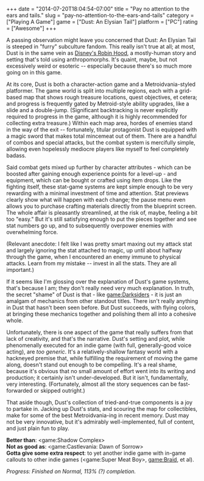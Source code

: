 +++
date = "2014-07-20T18:04:54-07:00"
title = "Pay no attention to the ears and tails."
slug = "pay-no-attention-to-the-ears-and-tails"
category = ["Playing A Game"]
game = ["Dust: An Elysian Tail"]
platform = ["PC"]
rating = ["Awesome"]
+++

A passing observation might leave you concerned that Dust: An Elysian Tail is steeped in "furry" subculture fandom.  This really isn't true at all; at most, Dust is in the same vein as <a href="http://en.wikipedia.org/wiki/Robin_Hood_(1973_film)">Disney's Robin Hood</a>, a mostly-human story and setting that's told using anthropomorphs.  It's quaint, maybe, but not excessively weird or esoteric -- especially because there's so much more going on in this game.

At its core, Dust is both a character-action game and a Metroidvania-styled platformer.  The game world is split into multiple regions, each with a grid-based map that shows rough treasure locations, quest objectives, et cetera; and progress is frequently gated by Metroid-style ability upgrades, like a slide and a double-jump.  (Significant backtracking is never explicitly required to progress in the game, although it is highly recommended for collecting extra treasure.)  Within each map area, hordes of enemies stand in the way of the exit -- fortunately, titular protagonist Dust is equipped with a magic sword that makes total mincemeat out of them.  There are a handful of combos and special attacks, but the combat system is mercifully simple, allowing even hopelessly mediocre players like myself to feel completely badass.

Said combat gets mixed up further by character attributes - which can be boosted after gaining enough experience points for a level-up - and equipment, which can be bought or crafted using item drops.  Like the fighting itself, these stat-game systems are kept simple enough to be very rewarding with a minimal investment of time and attention.  Stat previews clearly show what will happen with each change; the pause menu even allows you to purchase crafting materials directly from the blueprint screen.  The whole affair is pleasantly streamlined, at the risk of, maybe, feeling a bit too "easy."  But it's still satisfying enough to put the pieces together and see stat numbers go up, and to subsequently overpower enemies with overwhelming force.

(Relevant anecdote: I felt like I was pretty smart maxing out my attack stat and largely ignoring the stat attached to magic, up until about halfway through the game, when I encountered an enemy immune to physical attacks.  Learn from my mistake -- invest in all the stats.  They are all important.)

If it seems like I'm glossing over the explanation of Dust's game systems, that's because I am; they don't really need very much explanation.  In truth, the secret "shame" of Dust is that - like <game:Darksiders> - it is just an amalgam of mechanics from other standout titles.  There isn't really anything in Dust that hasn't been seen before.  But Dust succeeds, with flying colors, at bringing these mechanics together and polishing them all into a cohesive whole.

Unfortunately, there is one aspect of the game that really suffers from that lack of creativity, and that's the narrative.  Dust's setting and plot, while phenomenally executed for an indie game (with full, generally-good voice acting), are <i>too generic</i>.  It's a relatively-shallow fantasy world with a hackneyed premise that, while fulfilling the requirement of moving the game along, doesn't stand out enough to be compelling.  It's a real shame, because it's obvious that no small amount of effort went into its writing and production; it certainly isn't under-developed.  But it isn't, fundamentally, very interesting.  (Fortunately, almost all the story sequences can be fast-forwarded or skipped outright.)

That aside though, Dust's collection of tried-and-true components is a joy to partake in.  Jacking up Dust's stats, and scouring the map for collectibles, make for some of the best Metroidvania-ing in recent memory.  Dust may not be very innovative, but it's admirably well-implemented, full of content, and just plain fun to play.

<b>Better than</b>: <game:Shadow Complex>  
<b>Not as good as</b>: <game:Castlevania: Dawn of Sorrow>  
<b>Gotta give some extra respect</b>: to yet another indie game with in-game callouts to other indie games (<game:Super Meat Boy>, <game:Braid>, et al).

<i>Progress: Finished on Normal, 113% (?) completion.</i>